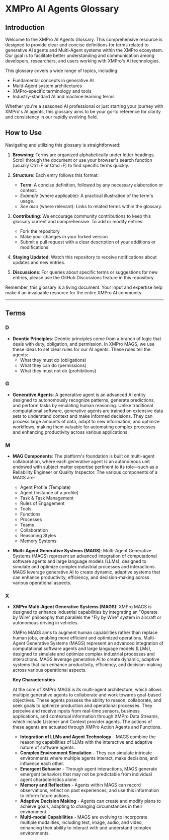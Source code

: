 # XMPro AI Agents Glossary

## Introduction

Welcome to the XMPro AI Agents Glossary. This comprehensive resource is designed to provide clear and concise definitions for terms related to generative AI agents and Multi-Agent systems within the XMPro ecosystem. Our goal is to facilitate better understanding and communication among developers, researchers, and users working with XMPro's AI technologies.

This glossary covers a wide range of topics, including:
- Fundamental concepts in generative AI
- Multi-Agent system architectures
- XMPro-specific terminology and tools
- Industry-standard AI and machine learning terms

Whether you're a seasoned AI professional or just starting your journey with XMPro's AI agents, this glossary aims to be your go-to reference for clarity and consistency in our rapidly evolving field.

## How to Use

Navigating and utilizing this glossary is straightforward:

1. **Browsing**: Terms are organized alphabetically under letter headings. Scroll through the document or use your browser's search function (usually Ctrl+F or Cmd+F) to find specific terms quickly.

2. **Structure**: Each entry follows this format:
   - **Term**: A concise definition, followed by any necessary elaboration or context.
   - *Example* (where applicable): A practical illustration of the term's usage.
   - *See also* (where relevant): Links to related terms within the glossary.

3. **Contributing**: We encourage community contributions to keep this glossary current and comprehensive. To add or modify entries:
   - Fork the repository
   - Make your changes in your forked version
   - Submit a pull request with a clear description of your additions or modifications

4. **Staying Updated**: Watch this repository to receive notifications about updates and new entries.

5. **Discussions**: For queries about specific terms or suggestions for new entries, please use the GitHub Discussions feature in this repository.

Remember, this glossary is a living document. Your input and expertise help make it an invaluable resource for the entire XMPro AI community.

---

## Terms

### D
- **Deontic Principles**: Deontic principles come from a branch of logic that deals with duty, obligation, and permission. In XMPro MAGS, we use these ideas to set clear rules for our AI agents. These rules tell the agents:
   - What they must do (obligations)
   - What they can do (permissions)
   - What they must not do (prohibitions)

### G
- **Generative Agents**: A generative agent is an advanced AI entity designed to autonomously recognize patterns, generate predictions, and perform tasks by emulating human reasoning. Unlike traditional computational software, generative agents are trained on extensive data sets to understand context and make informed decisions. They can process large amounts of data, adapt to new information, and optimize workflows, making them valuable for automating complex processes and enhancing productivity across various applications.

### M
- **MAG Components**: The platform's foundation is built on multi-agent collaboration, where each generative agent is an autonomous unit endowed with subject matter expertise pertinent to its role—such as a Reliability Engineer or Quality Inspector.  The various components of a MAGS are:
   - Agent Profile (Template)
   - Agent (Instance of a profile)
   - Task & Task Management
   - Rules of Engagement
   - Tools
   - Functions
   - Processes
   - Teams
   - Collaboration
   - Reasoning Styles
   - Memory Systems

- **Multi-Agent Generative Systems (MAGS)**: Multi-Agent Generative Systems (MAGS) represent an advanced integration of computational software agents and large language models (LLMs), designed to simulate and optimize complex industrial processes and interactions. MAGS leverage generative AI to create dynamic, adaptive systems that can enhance productivity, efficiency, and decision-making across various operational aspects.

### X
- **XMPro Multi-Agent Generative Systems (MAGS)**: XMPro MAGS is designed to enhance industrial capabilities by integrating an "Operate by Wire" philosophy that parallels the "Fly by Wire" system in aircraft or autonomous driving in vehicles.
  
   XMPro MAGS aims to augment human capabilities rather than replace human jobs, enabling more efficient and optimized operations.
   Multi-Agent Generative Systems (MAGS) represent an advanced integration of computational software agents and large language models (LLMs), designed to simulate and optimize complex industrial processes and interactions. MAGS    leverage generative AI to create dynamic, adaptive systems that can enhance productivity, efficiency, and decision-making across various operational aspects.

   **Key Characteristics**

     At the core of XMPro MAGS is its multi-agent architecture, which allows multiple generative agents to collaborate and work towards goal-based objectives. These agents possess the ability to reason, collaborate, and seek goals to optimize production and operational processes. They perceive and receive inputs from real-time sensors, business applications, and contextual information through XMPro Data Streams, which include Listener and Context provider agents. The actions of these agents are actuated through XMPro Action Agents and Functions.
  
   - **Integration of LLMs and Agent Technology** - MAGS combine the reasoning capabilities of LLMs with the interactive and adaptive nature of software agents.
   - **Complex Environment Simulation** - They can simulate intricate environments where multiple agents interact, make decisions, and influence each other.
   - **Emergent Behavior** - Through agent interactions, MAGS generate emergent behaviors that may not be predictable from individual agent characteristics alone.
   - **Memory and Reflection** - Agents within MAGS can record observations, reflect on past experiences, and use this information to inform future actions.
   - **Adaptive Decision Making** - Agents can create and modify plans to achieve goals, adapting to changing circumstances in their environment.
   - **Multi-modal Capabilities** - MAGS are evolving to incorporate multiple modalities, including text, image, audio, and video, enhancing their ability to interact with and understand complex environments.

